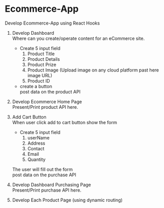 # Ecommerce-App
Develop Ecommerce-App using React Hooks

1.  Develop Dashboard <br />
Where can you create/operate content for an eCommerce site.
    -   Create 5 input field
        1.  Product Title
        2.  Product Details
        3.  Product Prize
        4.  Product Image (Upload image on any cloud platform past here image URL)
        5.  Product ID
    -   create a button<br/>
    post data on the product API

2. Develop Ecommerce Home Page<br/>
Present/Print product API here.

3. Add Cart Button<br />
When user click add to cart button show the form<br />
    -   Create 5 input field
        1.  userName
        2.  Address
        3.  Contact
        4.  Email
        5.  Quantity

    The user will fill out the form<br />
    post data on the purchase API

4. Develop Dashboard Purchasing Page<br />
Present/Print purchase API here.

5. Develop Each Product Page (using dynamic routing)
